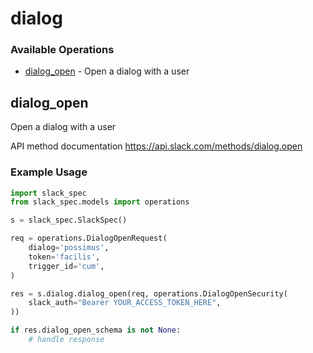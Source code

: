 # dialog

### Available Operations

* [dialog_open](#dialog_open) - Open a dialog with a user

## dialog_open

Open a dialog with a user

API method documentation
<https://api.slack.com/methods/dialog.open>

### Example Usage

```python
import slack_spec
from slack_spec.models import operations

s = slack_spec.SlackSpec()

req = operations.DialogOpenRequest(
    dialog='possimus',
    token='facilis',
    trigger_id='cum',
)

res = s.dialog.dialog_open(req, operations.DialogOpenSecurity(
    slack_auth="Bearer YOUR_ACCESS_TOKEN_HERE",
))

if res.dialog_open_schema is not None:
    # handle response
```
